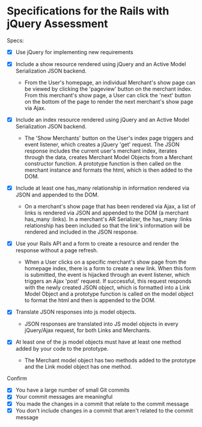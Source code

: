 # Specifications for the Rails with jQuery Assessment

Specs:
- [X] Use jQuery for implementing new requirements
- [X] Include a show resource rendered using jQuery and an Active Model Serialization JSON backend.
  * From the User's homepage, an individual Merchant's show page can be viewed by clicking the 'pageview' button on the merchant index. From this merchant's show page, a User can click the 'next' button on the bottom of the page to render the next merchant's show page via Ajax.

- [X] Include an index resource rendered using jQuery and an Active Model Serialization JSON backend.
  * The 'Show Merchants' button on the User's index page triggers and event listener, which creates a jQuery 'get' request. The JSON response includes the current user's merchant index, iterates through the data, creates Merchant Model Objects from a Merchant constructor function. A prototype function is then called on the merchant instance and formats the html, which is then added to the DOM.

- [X] Include at least one has_many relationship in information rendered via JSON and appended to the DOM.
  * On a merchant's show page that has been rendered via Ajax, a list of links is rendered via JSON and appended to the DOM (a merchant has_many :links). In a merchant's AR Serializer, the has_many :links relationship has been included so that the link's information will be rendered and included in the JSON response.

- [X] Use your Rails API and a form to create a resource and render the response without a page refresh.
  * When a User clicks on a specific merchant's show page from the homepage index, there is a form to create a new link. When this form is submitted, the event is hijacked through an event listener, which triggers an Ajax 'post' request. If successful, this request responds with the newly created JSON object, which is formatted into a Link Model Object and a prototype function is called on the model object to format the html and then is appended to the DOM.

- [X] Translate JSON responses into js model objects.
  * JSON responses are translated into JS model objects in every jQuery/Ajax request, for both Links and Merchants.

- [X] At least one of the js model objects must have at least one method added by your code to the prototype.
  * The Merchant model object has two methods added to the prototype and the Link model object has one method.

Confirm
- [X] You have a large number of small Git commits
- [X] Your commit messages are meaningful
- [X] You made the changes in a commit that relate to the commit message
- [X] You don't include changes in a commit that aren't related to the commit message
